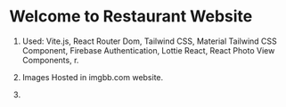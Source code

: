 # Welcome to Restaurant Website

<!-- Follow the steps that how built this website -->
1. Used: Vite.js, React Router Dom, Tailwind CSS, Material Tailwind CSS Component, Firebase Authentication, Lottie React, React Photo View Components, r.

2. Images Hosted in imgbb.com website. 

3. 

